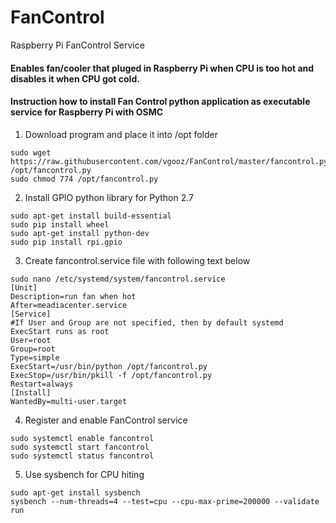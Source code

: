 # FanControl
Raspberry Pi FanControl Service

#### Enables fan/cooler that pluged in Raspberry Pi when CPU is too hot and disables it when CPU got cold.

#### Instruction how to install Fan Control python application as executable service for Raspberry Pi with OSMC

1. Download program and place it into /opt folder
```
sudo wget https://raw.githubusercontent.com/vgooz/FanControl/master/fancontrol.py /opt/fancontrol.py
sudo chmod 774 /opt/fancontrol.py
```
2. Install GPIO python library for Python 2.7
```
sudo apt-get install build-essential
sudo pip install wheel
sudo apt-get install python-dev
sudo pip install rpi.gpio
```
3. Create fancontrol.service file with following text below
```
sudo nano /etc/systemd/system/fancontrol.service
[Unit]
Description=run fan when hot
After=meadiacenter.service
[Service]
#If User and Group are not specified, then by default systemd ExecStart runs as root
User=root
Group=root
Type=simple
ExecStart=/usr/bin/python /opt/fancontrol.py
ExecStop=/usr/bin/pkill -f /opt/fancontrol.py
Restart=always
[Install]
WantedBy=multi-user.target
```
4. Register and enable FanControl service
```
sudo systemctl enable fancontrol
sudo systemctl start fancontrol
sudo systemctl status fancontrol
```
5. Use sysbench for CPU hiting
```
sudo apt-get install sysbench
sysbench --num-threads=4 --test=cpu --cpu-max-prime=200000 --validate run
```
